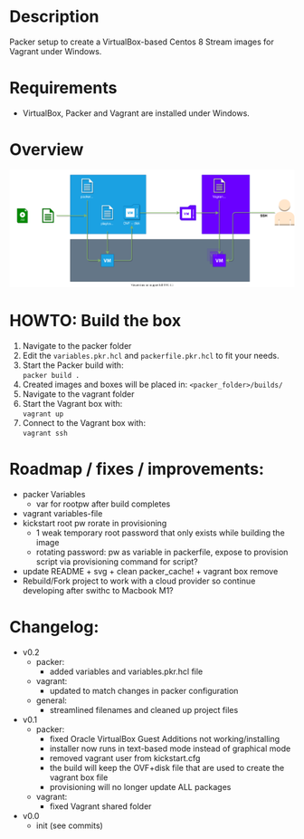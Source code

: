 # Description
Packer setup to create a VirtualBox-based Centos 8 Stream images for Vagrant under Windows.

# Requirements
- VirtualBox, Packer and Vagrant are installed under Windows.

# Overview
![overview_diagram](README.drawio.svg)


# HOWTO: Build the box

1. Navigate to the packer folder
2. Edit the `variables.pkr.hcl` and `packerfile.pkr.hcl` to fit your needs.
3. Start the Packer build with:  
`packer build .`
4. Created images and boxes will be placed in: `<packer_folder>/builds/`
5. Navigate to the vagrant folder
6. Start the Vagrant box with:  
`vagrant up`
7. Connect to the Vagrant box with:  
`vagrant ssh`

# Roadmap / fixes / improvements:

- packer Variables
  - var for rootpw after build completes
- vagrant variables-file
- kickstart root pw rorate in provisioning
  - 1 weak temporary root password that only exists while building the image
  - rotating password: pw as variable in packerfile, expose to provision script via provisioning command for script? 
- update README + svg + clean packer_cache! + vagrant box remove
- Rebuild/Fork project to work with a cloud provider so continue developing after swithc to Macbook M1?

# Changelog:
- v0.2
  - packer:
    - added variables and variables.pkr.hcl file
  - vagrant:
    - updated to match changes in packer configuration
  - general:
    - streamlined filenames and cleaned up project files
- v0.1
  - packer:
    - fixed Oracle VirtualBox Guest Additions not working/installing
    - installer now runs in text-based mode instead of graphical mode
    - removed vagrant user from kickstart.cfg
    - the build will keep the OVF+disk file that are used to create the vagrant box file
    - provisioning will no longer update ALL packages
  - vagrant:
    - fixed Vagrant shared folder
- v0.0
  - init (see commits)
